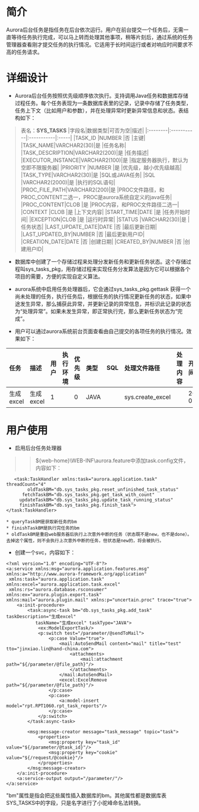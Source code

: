 # 简介 #

Aurora后台任务是指任务在后台依次运行。用户在前台提交一个任务后，无需一直等待任务执行完成，可以马上转而处理其他事项，稍等片刻后，通过系统的任务管理器查看刚才提交任务的执行情况。它适用于长时间运行或者对响应时间要求不高的任务请求。


# 详细设计 #

  * Aurora后台任务按照优先级顺序依次执行。支持调用Java任务和数据库存储过程任务。每个任务表现为一条数据库表里的记录，记录中存储了任务类型，任务上下文（比如用户和参数），并在处理异常时更新异常信息和状态。表结构如下：

> 表名：**SYS\_TASKS**
|字段名|数据类型|可否为空|描述|
|:--------|:-----------|:-----------|:-----|
|TASK\_ID |NUMBER      |否         |主键|
|TASK\_NAME|VARCHAR2(30)|是         |任务名称|
|TASK\_DESCRIPTION|VARCHAR2(200)|是         |任务描述|
|EXECUTOR\_INSTANCE|VARCHAR2(100)|是         |指定服务器执行，默认为空即不限服务器|
|PRIORITY |NUMBER      |是         |优先级，越小优先级越高|
|TASK\_TYPE|VARCHAR2(30)|是         |SQL或JAVA任务|
|SQL      |VARCHAR2(2000)|是         |执行的SQL语句|
|PROC\_FILE\_PATH|VARCHAR2(200)|是         |PROC文件路径，和PROC\_CONTENT二选一，PROC是aurora系统自定义的java任务|
|PROC\_CONTENT|CLOB        |是         |PROC内容，和PROC文件路径二选一|
|CONTEXT  |CLOB        |是         |上下文内容|
|START\_TIME|DATE        |是         |任务开始时间|
|EXCEPTION|CLOB        |是         |运行时异常|
|STATUS   |VARCHAR2(30)|是         |任务状态|
|LAST\_UPDATE\_DATE|DATE        |否         |最后更新日期|
|LAST\_UPDATED\_BY|NUMBER      |否         |最后更新用户ID|
|CREATION\_DATE|DATE        |否         |创建日期|
|CREATED\_BY|NUMBER      |否         |创建用户ID|


  * 数据库中创建了一个存储过程来处理分发新任务和更新任务状态。这个存储过程叫sys\_tasks\_pkg，用存储过程来实现任务分发算法是因为它可以根据各个项目的需要，方便的实现自定义算法。

  * aurora系统中启用任务处理器后，它会通过sys\_tasks\_pkg.gettask 获得一个尚未处理的任务，执行任务后，根据任务的执行情况更新任务的状态，如果中途发生异常，那么捕获此异常，并更新记录的异常信息，并标识此记录的状态为“处理异常”。如果未发生异常，即正常执行完，那么更新任务状态为“完成”。

  * 用户可以通过aurora系统前台页面查看由自己提交的各项任务的执行情况。效果如下：


|任务|描述|用户|执行环境|优先级|类型|SQL|处理文件路径|处理内容|开始时间|结束时间|异常信息|状态|
|:-----|:-----|:-----|:-----------|:--------|:-----|:--|:-----------------|:-----------|:-----------|:-----------|:-----------|:-----|
|生成excel|生成excel|1     |            |0        |JAVA  |   |sys.create\_excel |            |2012-07-02  |2012-07-02  |            |完成|

# 用户使用 #
  * 启用后台任务处理器
> > ${web-home}\WEB-INF\aurora.feature中添加task.config文件，内容如下：
```
   <task:TaskHandler xmlns:task="aurora.application.task" threadCount="4" 
        oldTaskBM="db.sys_tasks_pkg.reset_unfinished_task_status" 
      fetchTaskBM="db.sys_tasks_pkg.get_task_with_count" 
     updateTaskBM="db.sys_tasks_pkg.update_task_running_status"  
     finishTaskBM="db.sys_tasks_pkg.finish_task">
</task:TaskHandler>
```
    * queryTaskBM是获取新任务的bm
    * finishTaskBM是执行完任务的bm
    * oldTaskBM是重启web服务器后执行上次意外中断的任务（状态既不是new，也不是done）。去掉这个属性，则不会执行上次意外中断的任务，但状态是new的，将会被执行。

  * 创建一个svc，内容如下：
```
<?xml version="1.0" encoding="UTF-8"?>
<a:service xmlns:msg="aurora.application.features.msg" xmlns:a="http://www.aurora-framework.org/application"
 xmlns:task="aurora.application.task" xmlns:excel="aurora.application.task.excel"
 xmlns:rs="aurora.database.rsconsumer" xmlns:ex="aurora.plugin.export.task" 
xmlns:mail="aurora.plugin.mail" xmlns:p="uncertain.proc" trace="true">
    <a:init-procedure>
        <task:async-task bm="db.sys_tasks_pkg.add_task" taskDescription="生成excel"
           taskName="生成excel" taskType="JAVA">
            <ex:ModelExportTask/>
            <p:switch test="/parameter/@sendToMail">
                <p:case Value="true">
                    <mail:AutoSendMail content="mail" title="test" tto="jinxiao.lin@hand-china.com">
                        <attachments>
                            <mail:attachment path="${/parameter/@file_path}"/>
                        </attachments>
                    </mail:AutoSendMail>
                    <excel:ExcelRemove path="${/parameter/@file_path}"/>
                </p:case>
                <p:case>
                    <a:model-insert model="rpt.RPT1060.rpt_task_reports"/>
                </p:case>
            </p:switch>
        </task:async-task>

        <msg:message-creator message="task_message" topic="task">
            <properties>
                <msg:property key="task_id" value="${/parameter/@task_id}"/>
                <msg:property key="cookie" value="${/request/@cookie}"/>
            </properties>
        </msg:message-creator>
    </a:init-procedure>
    <a:service-output output="/parameter/"/>
</a:service>
```

"bm"属性是指会把这些属性插入数据库的bm。其他属性都是数据库表SYS\_TASKS中的字段，只是名字进行了小驼峰命名法转换。